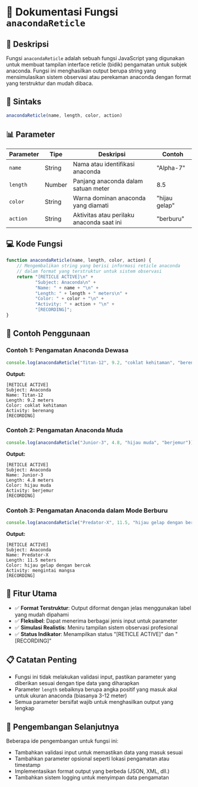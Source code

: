 # 🐍 Dokumentasi Fungsi `anacondaReticle`

## 📝 Deskripsi

Fungsi `anacondaReticle` adalah sebuah fungsi JavaScript yang digunakan untuk membuat tampilan interface reticle (bidik) pengamatan untuk subjek anaconda. Fungsi ini menghasilkan output berupa string yang mensimulasikan sistem observasi atau perekaman anaconda dengan format yang terstruktur dan mudah dibaca.

## 🔧 Sintaks

```javascript
anacondaReticle(name, length, color, action)
```

## 📊 Parameter

| Parameter | Tipe   | Deskripsi                                    | Contoh          |
|-----------|--------|----------------------------------------------|-----------------|
| `name`    | String | Nama atau identifikasi anaconda             | "Alpha-7"       |
| `length`  | Number | Panjang anaconda dalam satuan meter         | 8.5             |
| `color`   | String | Warna dominan anaconda yang diamati         | "hijau gelap"   |
| `action`  | String | Aktivitas atau perilaku anaconda saat ini   | "berburu"       |

## 💻 Kode Fungsi

```javascript
function anacondaReticle(name, length, color, action) {
    // Mengembalikan string yang berisi informasi reticle anaconda
    // dalam format yang terstruktur untuk sistem observasi
    return "[RETICLE ACTIVE]\n" +
           "Subject: Anaconda\n" +
           "Name: " + name + "\n" +
           "Length: " + length + " meters\n" +
           "Color: " + color + "\n" +
           "Activity: " + action + "\n" +
           "[RECORDING]";
}
```

## 🎯 Contoh Penggunaan

### Contoh 1: Pengamatan Anaconda Dewasa
```javascript
console.log(anacondaReticle("Titan-12", 9.2, "coklat kehitaman", "berenang"));
```

**Output:**
```
[RETICLE ACTIVE]
Subject: Anaconda
Name: Titan-12
Length: 9.2 meters
Color: coklat kehitaman
Activity: berenang
[RECORDING]
```

### Contoh 2: Pengamatan Anaconda Muda
```javascript
console.log(anacondaReticle("Junior-3", 4.8, "hijau muda", "berjemur"));
```

**Output:**
```
[RETICLE ACTIVE]
Subject: Anaconda
Name: Junior-3
Length: 4.8 meters
Color: hijau muda
Activity: berjemur
[RECORDING]
```

### Contoh 3: Pengamatan Anaconda dalam Mode Berburu
```javascript
console.log(anacondaReticle("Predator-X", 11.5, "hijau gelap dengan bercak", "mengintai mangsa"));
```

**Output:**
```
[RETICLE ACTIVE]
Subject: Anaconda
Name: Predator-X
Length: 11.5 meters
Color: hijau gelap dengan bercak
Activity: mengintai mangsa
[RECORDING]
```

## 🌟 Fitur Utama

- ✅ **Format Terstruktur**: Output diformat dengan jelas menggunakan label yang mudah dipahami
- ✅ **Fleksibel**: Dapat menerima berbagai jenis input untuk parameter
- ✅ **Simulasi Realistis**: Meniru tampilan sistem observasi profesional
- ✅ **Status Indikator**: Menampilkan status "[RETICLE ACTIVE]" dan "[RECORDING]"

## 📋 Catatan Penting

- Fungsi ini tidak melakukan validasi input, pastikan parameter yang diberikan sesuai dengan tipe data yang diharapkan
- Parameter `length` sebaiknya berupa angka positif yang masuk akal untuk ukuran anaconda (biasanya 3-12 meter)
- Semua parameter bersifat wajib untuk menghasilkan output yang lengkap

## 🚀 Pengembangan Selanjutnya

Beberapa ide pengembangan untuk fungsi ini:
- Tambahkan validasi input untuk memastikan data yang masuk sesuai
- Tambahkan parameter opsional seperti lokasi pengamatan atau timestamp
- Implementasikan format output yang berbeda (JSON, XML, dll.)
- Tambahkan sistem logging untuk menyimpan data pengamatan

